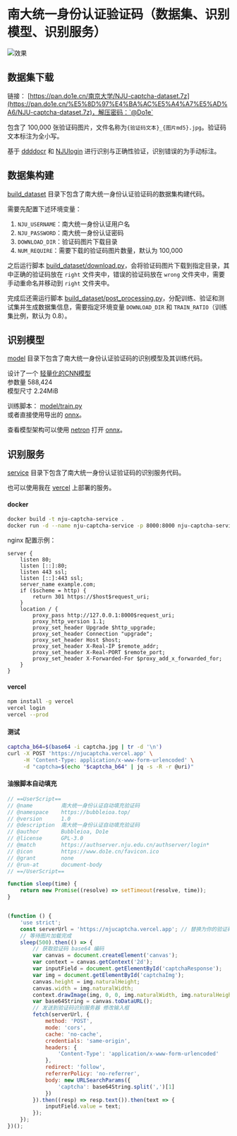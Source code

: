 # 南大统一身份认证验证码（数据集、识别模型、识别服务）

![效果](assets/效果.gif)

## 数据集下载

链接： [https://pan.do1e.cn/南京大学/NJU-captcha-dataset.7z](https://pan.do1e.cn/%E5%8D%97%E4%BA%AC%E5%A4%A7%E5%AD%A6/NJU-captcha-dataset.7z)，解压密码：`@Do1e`

包含了 100,000 张验证码图片，文件名称为`{验证码文本}_{图片md5}.jpg`。验证码文本标注为全小写。

基于 [ddddocr](https://github.com/sml2h3/ddddocr) 和 [NJUlogin](https://github.com/Do1e/NJUlogin) 进行识别与正确性验证，识别错误的为手动标注。

## 数据集构建

[build_dataset](build_dataset) 目录下包含了南大统一身份认证验证码的数据集构建代码。

需要先配置下述环境变量：  
1. `NJU_USERNAME`：南大统一身份认证用户名
2. `NJU_PASSWORD`：南大统一身份认证密码
3. `DOWNLOAD_DIR`：验证码图片下载目录
4. `NUM_REQUIRE`：需要下载的验证码图片数量，默认为 100,000

之后运行脚本 [build_dataset/download.py](build_dataset/download.py)，会将验证码图片下载到指定目录，其中正确的验证码放在 `right` 文件夹中，错误的验证码放在 `wrong` 文件夹中，需要手动重命名并移动到 `right` 文件夹中。

完成后还需运行脚本 [build_dataset/post_processing.py](build_dataset/post_processing.py)，分配训练、验证和测试集并生成数据集信息，需要指定环境变量 `DOWNLOAD_DIR` 和 `TRAIN_RATIO`（训练集比例，默认为 0.8）。

## 识别模型

[model](model) 目录下包含了南大统一身份认证验证码的识别模型及其训练代码。

设计了一个 [轻量化的CNN模型](model/model.py)  
参数量 588,424  
模型尺寸 2.24MiB

训练脚本： [model/train.py](model/train.py)  
或者直接使用导出的 [onnx](model/checkpoints/nju_captcha.onnx)。

查看模型架构可以使用 [netron](https://netron.app/) 打开 [onnx](model/checkpoints/nju_captcha.onnx)。

## 识别服务
[service](service) 目录下包含了南大统一身份认证验证码的识别服务代码。

也可以使用我在 [vercel](https://njucaptcha.vercel.app) 上部署的服务。

#### docker

```bash
docker build -t nju-captcha-service .
docker run -d --name nju-captcha-service -p 8000:8000 nju-captcha-service
```

nginx 配置示例：

```nginx
server {
    listen 80;
    listen [::]:80;
    listen 443 ssl;
    listen [::]:443 ssl;
    server_name example.com;
    if ($scheme = http) {
        return 301 https://$host$request_uri;
    }
    location / {
        proxy_pass http://127.0.0.1:8000$request_uri;
        proxy_http_version 1.1;
        proxy_set_header Upgrade $http_upgrade;
        proxy_set_header Connection "upgrade";
        proxy_set_header Host $host;
        proxy_set_header X-Real-IP $remote_addr;
        proxy_set_header X-Real-PORT $remote_port;
        proxy_set_header X-Forwarded-For $proxy_add_x_forwarded_for;
    }
}
```

#### vercel

```bash
npm install -g vercel
vercel login
vercel --prod
```

#### 测试

```bash
captcha_b64=$(base64 -i captcha.jpg | tr -d '\n')
curl -X POST 'https://njucaptcha.vercel.app' \
     -H 'Content-Type: application/x-www-form-urlencoded' \
     -d "captcha=$(echo "$captcha_b64" | jq -s -R -r @uri)"
```

#### 油猴脚本自动填充

```javascript
// ==UserScript==
// @name         南大统一身份认证自动填充验证码
// @namespace    https://bubbleioa.top/
// @version      1.0
// @description  南大统一身份认证自动填充验证码
// @author       Bubbleioa, Do1e
// @license      GPL-3.0
// @match        https://authserver.nju.edu.cn/authserver/login*
// @icon         https://www.do1e.cn/favicon.ico
// @grant        none
// @run-at       document-body
// ==/UserScript==

function sleep(time) {
    return new Promise((resolve) => setTimeout(resolve, time));
}


(function () {
    'use strict';
    const serverUrl = 'https://njucaptcha.vercel.app'; // 替换为你的验证码识别服务地址
    // 等待图片加载完成
    sleep(500).then(() => {
        // 获取验证码 base64 编码
        var canvas = document.createElement('canvas');
        var context = canvas.getContext('2d');
        var inputField = document.getElementById('captchaResponse');
        var img = document.getElementById('captchaImg');
        canvas.height = img.naturalHeight;
        canvas.width = img.naturalWidth;
        context.drawImage(img, 0, 0, img.naturalWidth, img.naturalHeight);
        var base64String = canvas.toDataURL();
        // 发送到验证码识别服务器 修改输入框
        fetch(serverUrl, {
            method: 'POST',
            mode: 'cors',
            cache: 'no-cache',
            credentials: 'same-origin',
            headers: {
                'Content-Type': 'application/x-www-form-urlencoded'
            },
            redirect: 'follow',
            referrerPolicy: 'no-referrer',
            body: new URLSearchParams({
                'captcha': base64String.split(',')[1]
            })
        }).then((resp) => resp.text()).then(text => {
            inputField.value = text;
        });
    });
})();
```
